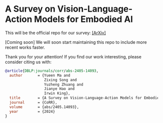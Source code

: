 # A Survey on Vision-Language-Action Models for Embodied AI

This will be the official repo for our survey: [[ArXiv]](https://arxiv.org/abs/2405.14093)

[Coming soon] We will soon start maintaining this repo to include more recent works faster.

Thank you for your attention! If you find our work interesting, please consider citing us with:
```bibtex
@article{DBLP:journals/corr/abs-2405-14093,
  author       = {Yueen Ma and
                  Zixing Song and
                  Yuzheng Zhuang and
                  Jianye Hao and
                  Irwin King},
  title        = {A Survey on Vision-Language-Action Models for Embodied {AI}},
  journal      = {CoRR},
  volume       = {abs/2405.14093},
  year         = {2024}
}
```
